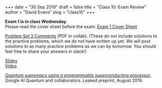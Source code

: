 +++
date = "30 Sep 2019"
draft = false
title = "Class 10: Exam Review"
author = "David Evans"
slug = "class10"
+++

**Exam 1 is in class Wednesday.**  
Please read the cover sheet before the exam: [Exam 1 Cover Sheet](/docs/exam1-cover.pdf)  

[Problem Set 3
Comments](https://collab.its.virginia.edu/access/content/group/ff05ebb2-e2e1-45be-83cb-aadd96d4d2f9/ps3-comments.pdf)
(PDF in collab). (These do not include solutions to the practice
problems, which we do not have written up yet. We will post solutions
to as many practice problems as we can by tomorrow. You should feel
free to share your answers in slack!)

[Slides](https://www.dropbox.com/s/5t50pttf9wyi3oi/class10-post.pdf?dl=0)  
[Video](https://uva.hosted.panopto.com/Panopto/Pages/Viewer.aspx?id=89d8c09a-52ae-48d5-8659-aad80140f125)

[_Quantum supremacy using a programmable superconducting processor_](/docs/quantumsupremacy.pdf), Google AI Quantum and collaborators. Leaked preprint, August 2019.

